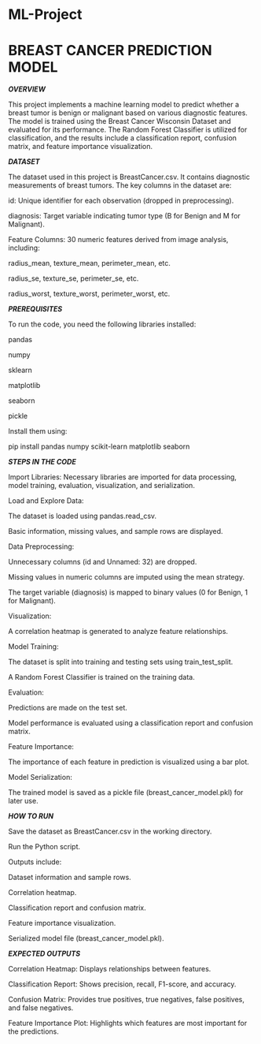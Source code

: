 # ML-Project

# BREAST CANCER PREDICTION MODEL

***OVERVIEW***

This project implements a machine learning model to predict whether a breast tumor is benign or malignant based on various diagnostic features. The model is trained using the Breast Cancer Wisconsin Dataset and evaluated for its performance. The Random Forest Classifier is utilized for classification, and the results include a classification report, confusion matrix, and feature importance visualization.

***DATASET***

The dataset used in this project is BreastCancer.csv. It contains diagnostic measurements of breast tumors. The key columns in the dataset are:

id: Unique identifier for each observation (dropped in preprocessing).

diagnosis: Target variable indicating tumor type (B for Benign and M for Malignant).

Feature Columns: 30 numeric features derived from image analysis, including:

radius_mean, texture_mean, perimeter_mean, etc.

radius_se, texture_se, perimeter_se, etc.

radius_worst, texture_worst, perimeter_worst, etc.

***PREREQUISITES***

To run the code, you need the following libraries installed:

pandas

numpy

sklearn

matplotlib

seaborn

pickle

Install them using:

pip install pandas numpy scikit-learn matplotlib seaborn

***STEPS IN THE CODE***

Import Libraries: Necessary libraries are imported for data processing, model training, evaluation, visualization, and serialization.

Load and Explore Data:

The dataset is loaded using pandas.read_csv.

Basic information, missing values, and sample rows are displayed.

Data Preprocessing:

Unnecessary columns (id and Unnamed: 32) are dropped.

Missing values in numeric columns are imputed using the mean strategy.

The target variable (diagnosis) is mapped to binary values (0 for Benign, 1 for Malignant).

Visualization:

A correlation heatmap is generated to analyze feature relationships.

Model Training:

The dataset is split into training and testing sets using train_test_split.

A Random Forest Classifier is trained on the training data.

Evaluation:

Predictions are made on the test set.

Model performance is evaluated using a classification report and confusion matrix.

Feature Importance:

The importance of each feature in prediction is visualized using a bar plot.

Model Serialization:

The trained model is saved as a pickle file (breast_cancer_model.pkl) for later use.

***HOW TO RUN***

Save the dataset as BreastCancer.csv in the working directory.

Run the Python script.

Outputs include:

Dataset information and sample rows.

Correlation heatmap.

Classification report and confusion matrix.

Feature importance visualization.

Serialized model file (breast_cancer_model.pkl).

***EXPECTED OUTPUTS***

Correlation Heatmap: Displays relationships between features.

Classification Report: Shows precision, recall, F1-score, and accuracy.

Confusion Matrix: Provides true positives, true negatives, false positives, and false negatives.

Feature Importance Plot: Highlights which features are most important for the predictions.

